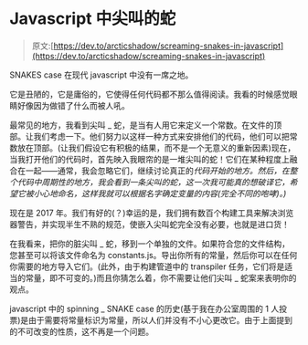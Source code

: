 # Javascript 中尖叫的蛇

> 原文:[https://dev.to/arcticshadow/screaming-snakes-in-javascript](https://dev.to/arcticshadow/screaming-snakes-in-javascript)

SNAKES case 在现代 javascript 中没有一席之地。

它是丑陋的，它是庸俗的，它使得任何代码都不那么值得阅读。我看的时候感觉眼睛好像因为做错了什么而被人吼。

最常见的地方，我看到尖叫 _ 蛇，是当有人用它来定义一个常数。在文件的顶部。让我们考虑一下。他们努力以这样一种方式来安排他们的代码，他们可以把常数放在顶部。(让我们假设它有积极的结果，而不是一个无意义的重新因素)现在，当我打开他们的代码时，首先映入我眼帘的是一堆尖叫的蛇！它们在某种程度上融合在一起——通常，我会忽略它们，继续讨论真正的*代码开始的地方。然后，在整个代码中周期性的地方，我会看到一条尖叫的蛇，这一次我可能真的想破译它，希望它被小心地命名，这样我就可以根据名字确定变量的内容(完全不同的咆哮)。)*

现在是 2017 年。我们有好的(？)幸运的是，我们拥有数百个构建工具来解决浏览器警告，并实现半生不熟的规范，使嵌入尖叫蛇完全没有必要，也就是进口货！

在我看来，把你的脏尖叫 _ 蛇，移到一个单独的文件。如果符合您的文件结构，您甚至可以将该文件命名为 constants.js。导出你所有的常量，然后你可以在任何你需要的地方导入它们。(此外，由于构建管道中的 transpiler 任务，它们将是适当的常量，即不可变的。)而且你猜怎么着，你不需要让他们尖叫 _ 蛇案来表明你的观点。

javascript 中的 spinning _ SNAKE case 的历史(基于我在办公室周围的 1 人投票)是由于需要将常量标识为常量，所以人们并没有不小心更改它。由于上面提到的不可改变的性质，这不再是一个问题。